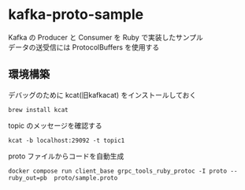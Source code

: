 # kafka-proto-sample
Kafka の Producer と Consumer を Ruby で実装したサンプル<br>
データの送受信には ProtocolBuffers を使用する

## 環境構築
デバッグのために kcat(旧kafkacat) をインストールしておく

```
brew install kcat
```

topic のメッセージを確認する

```
kcat -b localhost:29092 -t topic1
```

proto ファイルからコードを自動生成
```
docker compose run client_base grpc_tools_ruby_protoc -I proto --ruby_out=pb  proto/sample.proto
```
